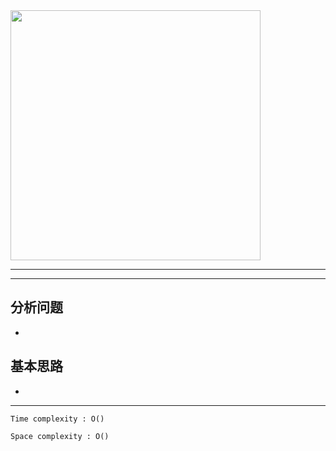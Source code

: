 <img src="" width="400" height="400"/>

___
[]()
___

## 分析问题
* 

## 基本思路
* 

___

`Time complexity : O()`

`Space complexity : O()`
```python
```